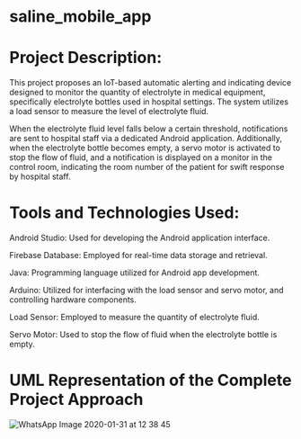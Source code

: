 # saline_mobile_app
# Project Description:

This project proposes an IoT-based automatic alerting and indicating device designed to monitor the quantity of electrolyte in medical equipment, specifically electrolyte bottles used in hospital settings. The system utilizes a load sensor to measure the level of electrolyte fluid.

When the electrolyte fluid level falls below a certain threshold, notifications are sent to hospital staff via a dedicated Android application. Additionally, when the electrolyte bottle becomes empty, a servo motor is activated to stop the flow of fluid, and a notification is displayed on a monitor in the control room, indicating the room number of the patient for swift response by hospital staff.

# Tools and Technologies Used:

Android Studio: Used for developing the Android application interface.

Firebase Database: Employed for real-time data storage and retrieval.

Java: Programming language utilized for Android app development.

Arduino: Utilized for interfacing with the load sensor and servo motor, and controlling hardware components.

Load Sensor: Employed to measure the quantity of electrolyte fluid.

Servo Motor: Used to stop the flow of fluid when the electrolyte bottle is empty.

# UML Representation of the Complete Project Approach 

![WhatsApp Image 2020-01-31 at 12 38 45](https://github.com/AkhilNune/saline_mobile_app/assets/95137061/688e08da-8a3b-4b1a-a5e9-7f9114d2424a)

